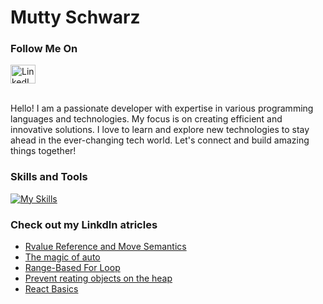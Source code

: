   <h1>Mutty Schwarz</h1>
  <h3>Follow Me On</h3>
  <div>
    <a href="https://linkedin.com/in/mutty-schwarz" rel="nofollow">
      <img src="https://raw.githubusercontent.com/rahuldkjain/github-profile-readme-generator/master/src/images/icons/Social/linked-in-alt.svg" alt="LinkedIn" height="30" width="40">
    </a>
  </div>
<br>

  <p>Hello! I am a passionate developer with expertise in various programming languages and technologies. My focus is on creating efficient and innovative solutions. I love to learn and explore new technologies to stay ahead in the ever-changing tech world. Let's connect and build amazing things together!</p>

  <h3>Skills and Tools</h3>
  <div class="skills-icons">
    <a href="https://skillicons.dev/icons?i=linux,c,cpp,java,spring,py,github,js,react,express,nodejs,mongodb,html,css&perline=14">
      <img src="https://skillicons.dev/icons?i=linux,c,cpp,java,spring,py,github,js,react,express,nodejs,mongodb,html,css&perline=14" alt="My Skills">
    </a>
  </div>
  
  <h3>Check out my LinkdIn atricles</h3>

<ul>
  <li><a href="https://www.linkedin.com/posts/mutty-schwarz_activity-7081608762087587840-4B9D?utm_source=share&utm_medium=member_desktop">Rvalue Reference and Move Semantics</a></li>
  <li><a href="https://www.linkedin.com/posts/mutty-schwarz_cpp11-cplusplus-auto-activity-7061224753650384896-2u9E?utm_source=share&utm_medium=member_desktop"> The magic of auto</a></li>
  <li><a href="https://www.linkedin.com/posts/mutty-schwarz_activity-7076513252012138496-Qxy3?utm_source=share&utm_medium=member_desktop">Range-Based For Loop</a></li>
  <li><a href="https://www.linkedin.com/posts/mutty-schwarz_cpp-deleteoperator-activity-6900347265597157376-k9jZ?utm_source=share&utm_medium=member_desktop">Prevent reating objects on the heap</a></li>
  <li><a href="https://www.linkedin.com/posts/mutty-schwarz_frontend-react-activity-7053318230131523585-qn1Z?utm_source=share&utm_medium=member_desktop">React Basics</a></li>

</ul>
